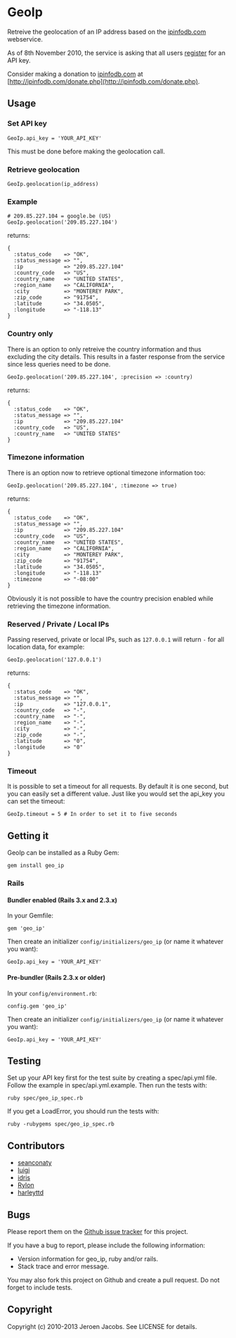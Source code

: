 # GeoIp

Retreive the geolocation of an IP address based on the [ipinfodb.com](http://ipinfodb.com/) webservice.

As of 8th November 2010, the service is asking that all users [register](http://ipinfodb.com/register.php) for an API key.

Consider making a donation to [ipinfodb.com](http://ipinfodb.com/) at [http://ipinfodb.com/donate.php](http://ipinfodb.com/donate.php).

## Usage

### Set API key
    GeoIp.api_key = 'YOUR_API_KEY'

This must be done before making the geolocation call.

### Retrieve geolocation
    GeoIp.geolocation(ip_address)

### Example

    # 209.85.227.104 = google.be (US)
    GeoIp.geolocation('209.85.227.104')

returns:

    {
      :status_code    => "OK",
      :status_message => "",
      :ip             => "209.85.227.104"
      :country_code   => "US",
      :country_name   => "UNITED STATES",
      :region_name    => "CALIFORNIA",
      :city           => "MONTEREY PARK",
      :zip_code       => "91754",
      :latitude       => "34.0505",
      :longitude      => "-118.13"
    }

### Country only

There is an option to only retreive the country information and thus excluding the city details. This results in a faster response from the service since less queries need to be done.

    GeoIp.geolocation('209.85.227.104', :precision => :country)

returns:

    {
      :status_code    => "OK",
      :status_message => "",
      :ip             => "209.85.227.104"
      :country_code   => "US",
      :country_name   => "UNITED STATES"
    }

### Timezone information

There is an option now to retrieve optional timezone information too:

    GeoIp.geolocation('209.85.227.104', :timezone => true)

returns:

    {
      :status_code    => "OK",
      :status_message => "",
      :ip             => "209.85.227.104"
      :country_code   => "US",
      :country_name   => "UNITED STATES",
      :region_name    => "CALIFORNIA",
      :city           => "MONTEREY PARK",
      :zip_code       => "91754",
      :latitude       => "34.0505",
      :longitude      => "-118.13"
      :timezone       => "-08:00"
    }

Obviously it is not possible to have the country precision enabled while retrieving the timezone information.

### Reserved / Private / Local IPs

Passing reserved, private or local IPs, such as `127.0.0.1` will return `-` for all location data, for example:

    GeoIp.geolocation('127.0.0.1')

returns:

    {
      :status_code    => "OK",
      :status_message => "",
      :ip             => "127.0.0.1",
      :country_code   => "-",
      :country_name   => "-",
      :region_name    => "-",
      :city           => "-",
      :zip_code       => "-",
      :latitude       => "0",
      :longitude      => "0"
    }

### Timeout

It is possible to set a timeout for all requests. By default it is one second, but you can easily set a different value. Just like you would set the api_key you can set the timeout:

    GeoIp.timeout = 5 # In order to set it to five seconds

## Getting it

GeoIp can be installed as a Ruby Gem:

    gem install geo_ip

### Rails

#### Bundler enabled (Rails 3.x and 2.3.x)

In your Gemfile:

    gem 'geo_ip'

Then create an initializer `config/initializers/geo_ip` (or name it whatever you want):

    GeoIp.api_key = 'YOUR_API_KEY'

#### Pre-bundler (Rails 2.3.x or older)

In your `config/environment.rb`:

    config.gem 'geo_ip'

Then create an initializer `config/initializers/geo_ip` (or name it whatever you want):

    GeoIp.api_key = 'YOUR_API_KEY'

## Testing

Set up your API key first for the test suite by creating a spec/api.yml file. Follow the example in spec/api.yml.example. Then run the tests with:

    ruby spec/geo_ip_spec.rb

If you get a LoadError, you should run the tests with:

    ruby -rubygems spec/geo_ip_spec.rb

## Contributors

* [seanconaty](https://github.com/seanconaty)
* [luigi](https://github.com/luigi)
* [idris](https://github.com/idris)
* [Rylon](https://github.com/Rylon)
* [harleyttd](https://github.com/harleyttd)

## Bugs

Please report them on the [Github issue tracker](https://github.com/jeroenj/geo_ip/issues)
for this project.

If you have a bug to report, please include the following information:

* Version information for geo_ip, ruby and/or rails.
* Stack trace and error message.

You may also fork this project on Github and create a pull request.
Do not forget to include tests.

## Copyright

Copyright (c) 2010-2013 Jeroen Jacobs. See LICENSE for details.

